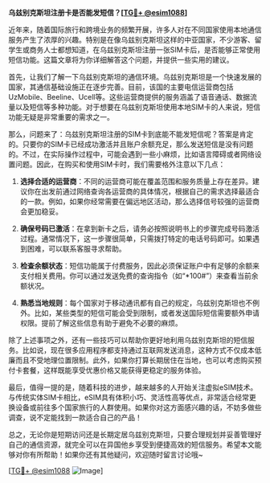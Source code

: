 **乌兹别克斯坦注册卡是否能发短信？[[TG💪+ @esim1088](https://t.me/s/esim1088)]**

近年来，随着国际旅行和跨境业务的频繁开展，许多人对在不同国家使用本地通信服务产生了浓厚的兴趣。特别是在像乌兹别克斯坦这样的中亚国家，不少游客、留学生或商务人士都想知道，在乌兹别克斯坦注册一张SIM卡后，是否能够正常使用短信功能。这篇文章将为你详细解答这个问题，并提供一些实用的建议。

首先，让我们了解一下乌兹别克斯坦的通信环境。乌兹别克斯坦是一个快速发展的国家，其通信基础设施正在逐步完善。目前，该国的主要电信运营商包括UzMobile、Beeline、Ucell等。这些运营商提供的服务涵盖了语音通话、数据流量以及短信等多种功能。对于想要在乌兹别克斯坦使用本地SIM卡的人来说，短信功能无疑是非常重要的需求之一。

那么，问题来了：乌兹别克斯坦注册的SIM卡到底能不能发短信呢？答案是肯定的。只要你的SIM卡已经成功激活并且账户余额充足，那么发送短信是没有问题的。不过，在实际操作过程中，可能会遇到一些小麻烦，比如语言障碍或者网络设置问题。因此，在购买和使用SIM卡时，我们需要格外注意以下几点：

1. **选择合适的运营商**：不同的运营商可能在覆盖范围和服务质量上存在差异。建议你在出发前通过网络查询各运营商的具体情况，根据自己的需求选择最适合的一款。例如，如果你经常需要在偏远地区活动，那么选择信号较强的运营商会更加稳妥。

2. **确保号码已激活**：在拿到新卡之后，请务必按照说明书上的步骤完成号码激活过程。通常情况下，这一步骤很简单，只需拨打特定的电话号码即可。如果遇到困难，可以联系客服寻求帮助。

3. **检查余额状态**：短信功能属于付费服务，因此必须保证账户中有足够的余额来支付相关费用。你可以通过发送免费的查询指令（如“*100#”）来查看当前余额状况。

4. **熟悉当地规则**：每个国家对于移动通讯都有自己的规定，乌兹别克斯坦也不例外。比如，某些类型的短信可能会受到限制，或者发送国际短信需要额外申请权限。提前了解这些信息有助于避免不必要的麻烦。

除了上述事项之外，还有一些技巧可以帮助你更好地利用乌兹别克斯坦的短信服务。比如说，现在很多应用程序都支持通过互联网发送消息，这种方式不仅成本低廉而且不受地理位置限制。此外，如果你打算长期居住在当地，也可以考虑购买预付卡套餐，这样既能享受优惠价格又能获得更稳定的服务体验。

最后，值得一提的是，随着科技的进步，越来越多的人开始关注虚拟eSIM技术。与传统实体SIM卡相比，eSIM具有体积小巧、灵活性高等优点，非常适合经常更换设备或前往多个国家旅行的人群使用。如果你对这方面感兴趣的话，不妨多做些调查，说不定能找到一款适合自己的产品！

总之，无论你是短期访问还是长期定居乌兹别克斯坦，只要合理规划并妥善管理好自己的通信资源，就完全可以在异国他乡享受到便捷高效的短信服务。希望本文能够对你有所帮助！如果你还有其他疑问，欢迎随时留言讨论哦~

[[TG💪+ @esim1088](https://t.me/s/esim1088) ![Image](https://i.postimg.cc/4NQfJmqS/Snipaste-2025-05-13-00-14-12.png)]
